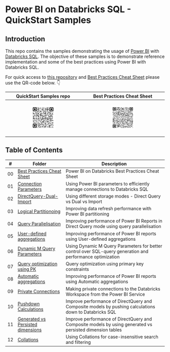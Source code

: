 # Power BI on Databricks SQL - QuickStart Samples

## Introduction
This repo contains the samples demonstrating the usage of [Power BI](https://powerbi.microsoft.com/) with [Databricks SQL](https://www.databricks.com/product/databricks-sql). The objective of these samples is to demonstrate reference implementation and some of the best practices using Power BI with Databricks SQL.

For quick access to [this repository](.) and [Best Practices Cheat Sheet](https://www.databricks.com/sites/default/files/2025-04/2025-04-power-bi-on-databricks-best-practices-cheat-sheet.pdf) please use the QR-code below. 👇


| QuickStart Samples repo | Best Practices Cheat Sheet |
| ------ | ----------- |
| <p align="center"> <img width="35%" src="./images/qrcode-repo.png" /> </p> | <p align="center"> <img width="30%" src="./images/qrcode-cheatsheet.png" /> </p> |

## Table of Contents

| #    | Folder | Description |
| ---- | ------ | ----------- |
| 00   | [Best Practices Cheat Sheet](00.%20Best%20Practices%20Cheat%20Sheet/)    | Power BI on Databricks Best Practices Cheat Sheet    |
| 01   | [Connection Parameters](01.%20Connection%20Parameters/)    | Using Power BI parameters to efficiently manage connections to Databricks SQL    |
| 02   | [DirectQuery-Dual-Import](./02.%20DirectQuery-Dual-Import/)    | Using different storage modes - Direct Query vs Dual vs Import    |
| 03   | [Logical Partitionoing](./03.%20Logical%20Partitioning/)    | Improving data refresh performance with Power BI partitioning    |
| 04   | [Query Parallelisation](./04.%20Query%20Parallelization/)    | Improving performance of Power BI Reports in Direct Query mode using query parallelisation    |
| 05   | [User-defined aggregations](./05.%20User-defined%20aggregations/)    | Improving performance of Power BI reports using User-defined aggregations    |
| 06   | [Dynamic M Query Parameters](./06.%20Dynamic%20M%20Query%20Parameters/)    |  Using Dynamic M Query Parameters for better control over SQL-query generation and performance optimization   |
| 07   | [Query optimization using PK](./07.%20Query%20optimization%20using%20PK/)    |  Query optimization using primary key constraints   |
| 08   | [Automatic aggregations](./08.%20Automatic%20aggregations/)    |  Improving performance of Power BI reports using Automatic aggregations   |
| 09   | [Private Connections](./09.%20Private%20Connections/)    |  Making private connections to the Databricks Workspace from the Power BI Service   |
| 10   | [Pushdown Calculations](10.%20Pushdown%20Calculations/)    |  Improve performance of DirectQuery and Composite models by pushing calculations down to Databricks SQL  |
| 11   | [Generated vs Persisted dimensions](./11.%20Generated%20vs%20Persisted%20dimension/)    |  Improve performance of DirectQuery and Composite models by using generated vs persisted dimension tables  |
| 12   | [Collations](./12.%20Collations/)    |  Using Collations for case-insensitive search and filtering  |